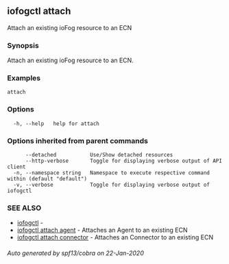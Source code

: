 ## iofogctl attach

Attach an existing ioFog resource to an ECN

### Synopsis

Attach an existing ioFog resource to an ECN.

### Examples

```
attach
```

### Options

```
  -h, --help   help for attach
```

### Options inherited from parent commands

```
      --detached           Use/Show detached resources
      --http-verbose       Toggle for displaying verbose output of API client
  -n, --namespace string   Namespace to execute respective command within (default "default")
  -v, --verbose            Toggle for displaying verbose output of iofogctl
```

### SEE ALSO

* [iofogctl](iofogctl.md)	 - 
* [iofogctl attach agent](iofogctl_attach_agent.md)	 - Attaches an Agent to an existing ECN
* [iofogctl attach connector](iofogctl_attach_connector.md)	 - Attaches an Connector to an existing ECN

###### Auto generated by spf13/cobra on 22-Jan-2020
